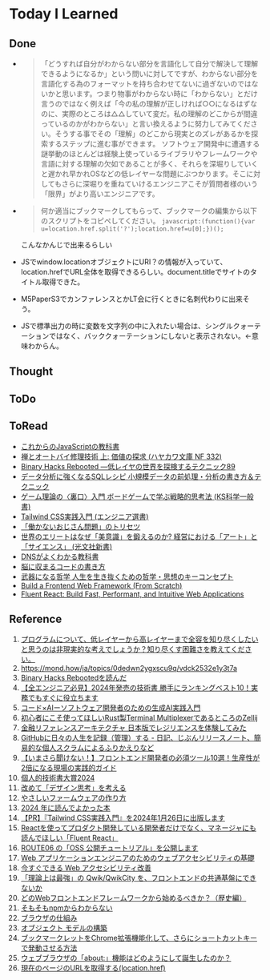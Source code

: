 # Today I Learned

## Done
- >「どうすれば自分がわからない部分を言語化して自分で解決して理解できるようになるか」という問いに対してですが、わからない部分を言語化する為のフォーマットを持ち合わせてないに過ぎないのではないかと思います。つまり物事がわからない時に「わからない」とだけ言うのではなく例えば「今の私の理解が正しければ○○になるはずなのに、実際のところは△△していて変だ。私の理解のどこからが間違っているのかがわからない」と言い換えるように努力してみてください。そうする事でその「理解」のどこから現実とのズレがあるかを探索するステップに進む事ができます。
  > ソフトウェア開発中に遭遇する謎挙動のほとんどは経験上使っているライブラリやフレームワークや言語に対する理解の欠如であることが多く、それらを深堀りしていくと遅かれ早かれOSなどの低レイヤーな問題にぶつかります。そこに対してもさらに深堀りを重ねていけるエンジニアこそが質問者様のいう「限界」がより高いエンジニアです。

- > 何か適当にブックマークしてもらって、ブックマークの編集から以下のスクリプトをコピペしてください。
  > `javascript:(function(){var u=location.href.split('?');location.href=u[0];})();`
  
  こんなかんじで出来るらしい

- JSでwindow.locationオブジェクトにURI？の情報が入っていて、location.hrefでURL全体を取得できるらしい。document.titleでサイトのタイトル取得できた。
- M5PaperS3でカンファレンスとかLT会に行くときに名刺代わりに出来そう。
- JSで標準出力の時に変数を文字列の中に入れたい場合は、シングルクォーテーションではなく、バッククォーテーションにしないと表示されない。←意味わからん。

## Thought

## ToDo

## ToRead
- [これからのJavaScriptの教科書](https://amzn.asia/d/1UheEGl)
- [禅とオートバイ修理技術 上: 価値の探求 (ハヤカワ文庫 NF 332) ](https://amzn.asia/d/cLUu1uw)
- [Binary Hacks Rebooted —低レイヤの世界を探検するテクニック89](https://amzn.asia/d/7ew5kcq)
- [データ分析に強くなるSQLレシピ 小規模データの前処理・分析の書き方＆テクニック](https://amzn.asia/d/b43MsuK)
- [ゲーム理論の〈裏口〉入門 ボードゲームで学ぶ戦略的思考法 (KS科学一般書) ](https://amzn.asia/d/aTulrVT)
- [Tailwind CSS実践入門 (エンジニア選書) ](https://amzn.asia/d/5aIrpSK)
- [「働かないおじさん問題」のトリセツ](https://amzn.asia/d/gNhvpW0)
- [世界のエリートはなぜ「美意識」を鍛えるのか? 経営における「アート」と「サイエンス」 (光文社新書)](https://amzn.asia/d/7OAfZmS)
- [DNSがよくわかる教科書](https://amzn.asia/d/h5D1qJ0)
- [脳に収まるコードの書き方](https://amzn.asia/d/1hz01x5)
- [武器になる哲学 人生を生き抜くための哲学・思想のキーコンセプト](https://amzn.asia/d/3HsLqaB)
- [Build a Frontend Web Framework (From Scratch) ](https://amzn.asia/d/hJoys2Z)
- [Fluent React: Build Fast, Performant, and Intuitive Web Applications](https://amzn.asia/d/8hTQKrY)

## Reference
1. [プログラムについて、低レイヤーから高レイヤーまで全容を知り尽くしたいと思うのは非現実的な考えでしょうか？知り尽くす困難さを教えてください。](https://jp.quora.com/%E3%83%97%E3%83%AD%E3%82%B0%E3%83%A9%E3%83%A0%E3%81%AB%E3%81%A4%E3%81%84%E3%81%A6-%E4%BD%8E%E3%83%AC%E3%82%A4%E3%83%A4%E3%83%BC%E3%81%8B%E3%82%89%E9%AB%98%E3%83%AC%E3%82%A4%E3%83%A4%E3%83%BC%E3%81%BE%E3%81%A7)
2. https://mond.how/ja/topics/0dedwn2ygxscu9q/vdck2532e1y3t7a
3. [Binary Hacks Rebootedを読んだ](https://satoru-takeuchi.hatenablog.com/entry/2024/08/28/080000)
4. [【全エンジニア必見】2024年発売の技術書 勝手にランキングベスト10！実務でもすぐに役立ちます](https://youtu.be/IH5Ph8m5Cag?si=m39rEt7kJwSzagKx)
5. [コード×AIーソフトウェア開発者のための生成AI実践入門](https://amzn.asia/d/a3FQE6B)
6. [初心者にこそ使ってほしいRust製Terminal MultiplexerであるところのZellij](https://zenn.dev/5ei74r0/articles/zellij-for-beginners)
7. [金融リファレンスアーキテクチャ 日本版でレジリエンスを体験してみた](https://nttdocomo-developers.jp/entry/2024/12/24/090000_6)
8. [GitHubに日々の人生を記録（管理）する - 日記、じぶんリリースノート、簡易的な個人スクラムによるふりかえりなど](https://www.konosumi.net/entry/2019/10/15/070000)
9. [【いまさら聞けない！】フロントエンド開発者の必須ツール10選！生産性が2倍になる現場の実践的ガイド](https://qiita.com/Nakamura-Kaito/items/6cb58102ec077e9967ad#6magic-ui)
10. [個人的技術書大賞2024](https://qiita.com/kawasima/items/05f231653ef773697991)
11. [改めて「デザイン思考」を考える](https://u-site.jp/lecture/design-thinking)
12. [やさしいファームウェアの作り方](https://note.com/akasha_min/n/ne4649d6b02be?sub_rt=share_pw)
13. [2024 年に読んでよかった本](https://azukiazusa.dev/blog/books-read-in-2024/)
14. [【PR】『Tailwind CSS実践入門』を2024年1月26日に出版します](https://zenn.dev/f_subal/articles/d11b226f1e51b8)
15. [Reactを使ってプロダクト開発している開発者だけでなく、マネージャにも読んでほしい「Fluent React」](https://tech.route06.co.jp/entry/2024/03/25/113110)
16. [ROUTE06 の「OSS 公開チュートリアル」を公開します](https://tech.route06.co.jp/entry/2024/12/26/160000)
17. [Web アプリケーションエンジニアのためのウェブアクセシビリティの基礎](https://azukiazusa.dev/blog/web-accessibility-basics-every-web-application-engineer-needs-to-know/)
18. [今すぐできる Web アクセシビリティ改善](https://azukiazusa.dev/blog/accessibility-improvements-you-can-make-now/)
19. [「理論上は最強」の Qwik/QwikCity を、フロントエンドの共通基盤にできないか](https://zenn.dev/mizchi/articles/micro-frontend-qwik)
20. [どのWebフロントエンドフレームワークから始めるべきか？（歴史編）](https://qiita.com/yasusun/items/02ab309c7fab4c0c65b9)
21. [そもそもnpmからわからない](https://zenn.dev/antez/articles/a9d9d12178b7b2)
22. [ブラウザの仕組み](https://web.dev/articles/howbrowserswork?hl=ja)
23. [オブジェクト モデルの構築](https://web.dev/articles/critical-rendering-path/constructing-the-object-model?hl=ja)
24. [ブックマークレットをChrome拡張機能化して、さらにショートカットキーで発動させる方法](http://hokoxjouhou.blog105.fc2.com/blog-entry-2085.html)
25. [ウェブブラウザの「about:」機能はどのようにして誕生したのか？](https://gigazine.net/news/20180821-browser-about-url/)
26. [現在のページのURLを取得する(location.href)](https://www.javadrive.jp/javascript/webpage/index10.html)